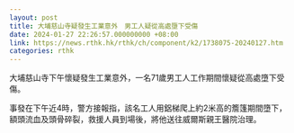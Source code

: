 ```yaml
---
layout: post
title: 大埔慈山寺疑發生工業意外　男工人疑從高處墮下受傷
date: 2024-01-27 22:26:57.000000000 +08:00
link: https://news.rthk.hk/rthk/ch/component/k2/1738075-20240127.htm
categories: rthk
---
```


大埔慈山寺下午懷疑發生工業意外，一名71歲男工人工作期間懷疑從高處墮下受傷。

事發在下午近4時，警方接報指，該名工人用鋁梯爬上約2米高的簷篷期間墮下，額頭流血及頭骨碎裂，救援人員到場後，將他送往威爾斯親王醫院治理。
